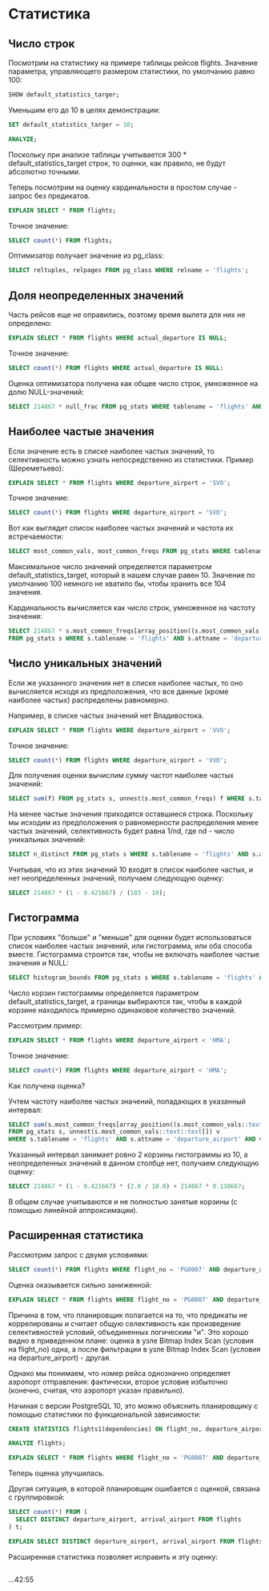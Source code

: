 # Статистика

## Число строк

Посмотрим на статистику на примере таблицы рейсов flights.
Значение параметра, управляющего размером статистики, по умолчанию равно 100:
```sql
SHOW default_statistics_targer;
```

Уменьшим его до 10 в целях демонстрации:
```sql
SET default_statistics_targer = 10;
```

```sql
ANALYZE;
```

Поскольку при анализе таблицы учитывается 300 * default_statistics_target строк, то оценки, как правило, не будут абсолютно точными.

Теперь посмотрим на оценку кардинальности в простом случае - запрос без предикатов.
```sql
EXPLAIN SELECT * FROM flights;
```

Точное значение:
```sql
SELECT count(*) FROM flights;
```

Оптимизатор получает значение из pg_class:
```sql
SELECT reltuples, relpages FROM pg_class WHERE relname = 'flights';
```


## Доля неопределенных значений

Часть рейсов еще не оправились, поэтому время вылета для них не определено:
```sql
EXPLAIN SELECT * FROM flights WHERE actual_departure IS NULL;
```

Точное значение:
```sql
SELECT count(*) FROM flights WHERE actual_departure IS NULL:
```

Оценка оптимизатора получена как общее число строк, умноженное на долю NULL-значений:
```sql
SELECT 214867 * null_frac FROM pg_stats WHERE tablename = 'flights' AND attname = 'actual_departure';
```


## Наиболее частые значения

Если значение есть в списке наиболее частых значений, то селективность можно узнать непосредственно из статистики.
Пример (Шереметьево):
```sql
EXPLAIN SELECT * FROM flights WHERE departure_airport = 'SVO';
```

Точное значение:
```sql
SELECT count(*) FROM flights WHERE departure_airport = 'SVO';
```


Вот как выглядит список наиболее частых значений и частота их встречаемости:
```sql
SELECT most_common_vals, most_common_freqs FROM pg_stats WHERE tablename = 'flights' AND attname = 'departure_airport' \gx
```

Максимальное число значений определяется параметром default_statistics_target, который в нашем случае равен 10.
Значение по умолчанию 100 немного не хватило бы, чтобы хранить все 104 значения.

Кардинальность вычисляется как число строк, умноженное на частоту значения:
```sql
SELECT 214867 * s.most_common_freqs[array_position((s.most_common_vals::text::text[]), 'SVO')]
FROM pg_stats s WHERE s.tablename = 'flights' AND s.attname = 'departure_airport';
```


## Число уникальных значений

Если же указанного значения нет в списке наиболее частых, то оно вычисляется исходя из предположения,
что все данные (кроме наиболее частых)  распределены равномерно.

Например, в списке частых значений нет Владивостока.
```sql
EXPLAIN SELECT * FROM flights WHERE departure_airport = 'VVO';
```

Точное значение:
```sql
SELECT count(*) FROM flights WHERE departure_airport = 'VVO';
```

Для получения оценки вычислим сумму частот наиболее частых значений:
```sql
SELECT sum(f) FROM pg_stats s, unnest(s.most_common_freqs) f WHERE s.tablename = 'flights' AND s.attname = 'departure_airport';
```

На менее частые значения приходятся оставшиеся строка.
Поскольку мы исходим из предположения о равномерности распределения менее частых значений,
селективность будет равна 1/nd, где nd - число уникальных значений:
```sql
SELECT n_distinct FROM pg_stats s WHERE s.tablename = 'flights' AND s.attname = 'departure_airport';
```

Учитывая, что из этих значений 10 входят в список наиболее частых, и нет неопределенных значений, получаем следующую оценку:
```sql
SELECT 214867 * (1 - 0.421667) / (103 - 10);
```


## Гистограмма

При условиях "больше" и "меньше" для оценки будет использоваться список наиболее частых значений, или гистограмма, или оба способа вместе.
Гистограмма строится так, чтобы не включать наиболее частые значения и NULL:
```sql
SELECT histogram_bounds FROM pg_stats s WHERE s.tablename = 'flights' AND s.attname = 'departure_airport';
```

Число корзин гистограммы определяется параметром default_statistics_target, а границы выбираются так, чтобы в каждой корзине находилось примерно одинаковое количество значений.

Рассмотрим пример:
```sql
EXPLAIN SELECT * FROM flights WHERE departure_airport < 'HMA';
```

Точное значение:
```sql
SELECT count(*) FROM flights WHERE departure_airport < 'HMA';
```


Как получена оценка?

Учтем частоту наиболее частых значений, попадающих в указанный интервал:
```sql
SELECT sum(s.most_common_freqs[array_position((s.most_common_vals::text::text[]), v)])
FROM pg_stats s, unnest(s.most_common_vals::text::text[]) v
WHERE s.tablename = 'flights' AND s.attname = 'departure_airport' AND v < 'HMA';
```

Указанный интервал занимает ровно 2 корзины гистограммы из 10, а неопределенных значений в данном столбце нет, получаем следующую оценку:
```sql
SELECT 214867 * (1 - 0.421667) * (2.0 / 10.0) + 214867 * 0.138667;
```

В общем случае учитываются и не полностью занятые корзины (с помощью линейной аппроксимации).


## Расширенная статистика

Рассмотрим запрос с двумя условиями:
```sql
SELECT count(*) FROM flights WHERE flight_no = 'PG0007' AND departure_airport = 'VKO';
```

Оценка оказывается сильно заниженной:
```sql
EXPLAIN SELECT * FROM flights WHERE flight_no = 'PG0007' AND departure_airport = 'VKO';
```

Причина в том, что планировщик полагается на то,
что предикаты не коррелированы и считает общую селективность как произведение селективностей условий, объединенных логическим "и".
Это хорошо видно в приведенном плане:
оценка в узле Bitmap Index Scan (условия на flight_no) одна,
а после фильтрации в узле Bitmap Index Scan (условия на departure_airport) - другая.

Однако мы понимаем, что номер рейса однозначно определяет аэропорт отправления:
фактически, второе условие избыточно (конечно, считая, что аэропорт указан правильно).

Начиная с версии PostgreSQL 10, это можно объяснить планировщику с помощью статистики по функциональной зависимости:
```sql
CREATE STATISTICS flights1(dependencies) ON flight_no, departure_airport FROM flights;
```

```sql
ANALYZE flights;
```

```sql
EXPLAIN SELECT * FROM flights WHERE flight_no = 'PG0007' AND departure_airport = 'VKO';
```

Теперь оценка улучшилась.

Другая ситуация, в которой планировщик ошибается с оценкой, связана с группировкой:
```sql
SELECT count(*) FROM (
  SELECT DISTINCT departure_airport, arrival_airport FROM flights 
) t;
```

```sql
EXPLAIN SELECT DISTINCT departure_airport, arrival_airport FROM flights;
```


Расширенная статистика позволяет исправить и эту оценку:
```sql

```
...42:55











```sql

```